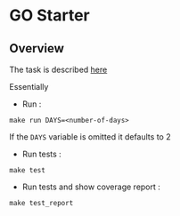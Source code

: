 # GO Starter

## Overview

The task is described [here](https://github.com/emilybache/GildedRose-Refactoring-Kata/blob/main/GildedRoseRequirements.txt)

Essentially 


- Run :

```shell
make run DAYS=<number-of-days>  
```

If the `DAYS` variable is omitted it defaults to 2

- Run tests :

```shell
make test
```

- Run tests and show coverage report :

```shell
make test_report
```